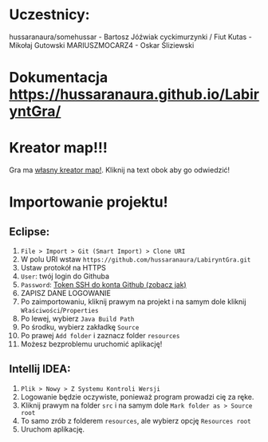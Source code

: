 # Uczestnicy:
hussaranaura/somehussar - Bartosz Jóźwiak
cyckimurzynki / Fiut Kutas - Mikołaj Gutowski
MARIUSZMOCARZ4 - Oskar Śliziewski

# Dokumentacja https://hussaranaura.github.io/LabiryntGra/

# Kreator map!!!
Gra ma [własny kreator map!](https://hussaranaura.github.io/LabiryntGra/creator/). Kliknij na text obok aby go odwiedzić!

# Importowanie projektu!

## Eclipse:
1. `File > Import > Git (Smart Import) > Clone URI`
2. W polu URI wstaw `https://github.com/hussaranaura/LabiryntGra.git`
3. Ustaw protokół na HTTPS
4. `User`: twój login do Githuba
5. `Password`: [Token SSH do konta Github (zobacz jak)](https://github.com/settings/tokens)
6. ZAPISZ DANE LOGOWANIE
7. Po zaimportowaniu, kliknij prawym na projekt i na samym dole kliknij `Właściwości`/`Properties`
8. Po lewej, wybierz `Java Build Path`
9. Po środku, wybierz zakładkę `Source`
10. Po prawej `Add folder` i zaznacz folder `resources`
11. Możesz bezproblemu uruchomić aplikację!

## Intellij IDEA:
1. `Plik > Nowy > Z Systemu Kontroli Wersji`
2. Logowanie będzie oczywiste, ponieważ program prowadzi cię za ręke.
3. Kliknij prawym na folder `src` i na samym dole `Mark folder as > Source root`
4. To samo zrób z folderem `resources`, ale wybierz opcję `Resources root`
5. Uruchom aplikację.
